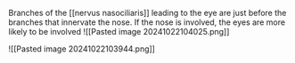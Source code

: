 Branches of the [[nervus nasociliaris]] leading to the eye are just before the branches that innervate the nose.
If the nose is involved, the eyes are more likely to be involved
![[Pasted image 20241022104025.png]]

![[Pasted image 20241022103944.png]]
